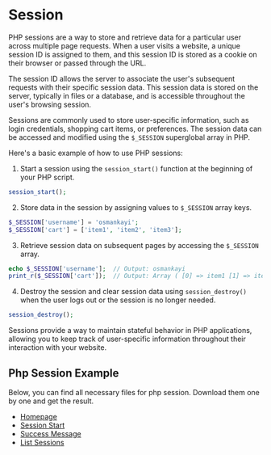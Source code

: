 # Session

PHP sessions are a way to store and retrieve data for a particular user across multiple page requests. When a user visits a website, a unique session ID is assigned to them, and this session ID is stored as a cookie on their browser or passed through the URL.

The session ID allows the server to associate the user's subsequent requests with their specific session data. This session data is stored on the server, typically in files or a database, and is accessible throughout the user's browsing session.

Sessions are commonly used to store user-specific information, such as login credentials, shopping cart items, or preferences. The session data can be accessed and modified using the `$_SESSION` superglobal array in PHP.

Here's a basic example of how to use PHP sessions:

1. Start a session using the `session_start()` function at the beginning of your PHP script.

```php
session_start();
```

2. Store data in the session by assigning values to `$_SESSION` array keys.

```php
$_SESSION['username'] = 'osmankayi';
$_SESSION['cart'] = ['item1', 'item2', 'item3'];
```

3. Retrieve session data on subsequent pages by accessing the `$_SESSION` array.

```php
echo $_SESSION['username'];  // Output: osmankayi
print_r($_SESSION['cart']);  // Output: Array ( [0] => item1 [1] => item2 [2] => item3 )
```

4. Destroy the session and clear session data using `session_destroy()` when the user logs out or the session is no longer needed.

```php
session_destroy();
```

Sessions provide a way to maintain stateful behavior in PHP applications, allowing you to keep track of user-specific information throughout their interaction with your website.

## Php Session Example

Below, you can find all necessary files for php session. Download them one by one and get the result.

- [Homepage](./examples/session/index.php)
- [Session Start](./examples/session/sessionStart.php)
- [Success Message](./examples/session/success.html)
- [List Sessions](./examples/session/listSession.php)
